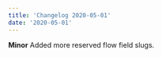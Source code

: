 ```yaml
---
title: 'Changelog 2020-05-01'
date: '2020-05-01'
---
```

**Minor** Added more reserved flow field slugs.
